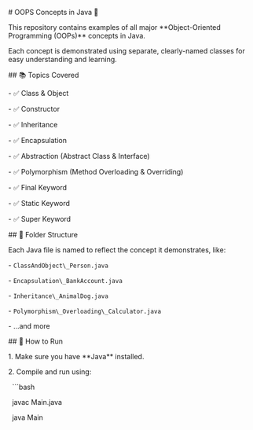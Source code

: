 \# OOPS Concepts in Java 🚀



This repository contains examples of all major \*\*Object-Oriented Programming (OOPs)\*\* concepts in Java.  

Each concept is demonstrated using separate, clearly-named classes for easy understanding and learning.



\## 📚 Topics Covered



\- ✅ Class \& Object

\- ✅ Constructor

\- ✅ Inheritance

\- ✅ Encapsulation

\- ✅ Abstraction (Abstract Class \& Interface)

\- ✅ Polymorphism (Method Overloading \& Overriding)

\- ✅ Final Keyword

\- ✅ Static Keyword

\- ✅ Super Keyword



\## 📁 Folder Structure



Each Java file is named to reflect the concept it demonstrates, like:



\- `ClassAndObject\_Person.java`

\- `Encapsulation\_BankAccount.java`

\- `Inheritance\_AnimalDog.java`

\- `Polymorphism\_Overloading\_Calculator.java`

\- ...and more



\## 🤖 How to Run



1\. Make sure you have \*\*Java\*\* installed.

2\. Compile and run using:

&nbsp;  ```bash

&nbsp;  javac Main.java

&nbsp;  java Main



